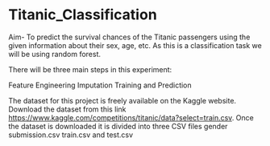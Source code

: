 # Titanic_Classification
Aim- To predict the survival chances of the Titanic passengers using the given information about their sex, age, etc. As this is a classification task we will be using random forest.

There will be three main steps in this experiment:

Feature Engineering
Imputation
Training and Prediction

The dataset for this project is freely available on the Kaggle website. Download the dataset from this link https://www.kaggle.com/competitions/titanic/data?select=train.csv. Once the dataset is downloaded it is divided into three CSV files gender submission.csv train.csv and test.csv
